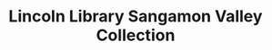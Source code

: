 ---
layout: repo
title: "Lincoln Library Sangamon Valley Collection"
id: 16089
permalink: repos/16089/
---